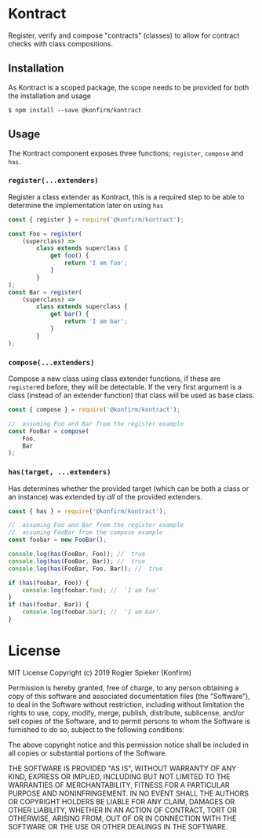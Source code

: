 # Kontract

Register, verify and compose "contracts" (classes) to allow for contract checks with class compositions.

## Installation

As Kontract is a scoped package, the scope needs to be provided for both the installation and usage

```
$ npm install --save @konfirm/kontract
```

## Usage

The Kontract component exposes three functions; `register`, `compose` and `has`.

### `register(...extenders)`

Register a class extender as Kontract, this is a required step to be able to determine the implementation later on using `has`

```js
const { register } = require('@konfirm/kontract');

const Foo = register(
	(superclass) =>
		class extends superclass {
			get foo() {
				return 'I am foo';
			}
		}
);
const Bar = register(
	(superclass) =>
		class extends superclass {
			get bar() {
				return 'I am bar';
			}
		}
);
```

### `compose(...extenders)`

Compose a new class using class extender functions, if these are `register`ed before, they will be detectable. If the very first argument is a class (instead of an extender function) that class will be used as base class.

```js
const { compose } = require('@konfirm/kontract');

//  assuming Foo and Bar from the register example
const FooBar = compose(
	Foo,
	Bar
);
```

### `has(target, ...extenders)`

Has determines whether the provided target (which can be both a class or an instance) was extended by _all_ of the provided extenders.

```js
const { has } = require('@konfirm/kontract');

//  assuming Foo and Bar from the register example
//  assuming FooBar from the compose example
const foobar = new FooBar();

console.log(has(FooBar, Foo)); //  true
console.log(has(FooBar, Bar)); //  true
console.log(has(FooBar, Foo, Bar)); //  true

if (has(foobar, Foo)) {
	console.log(foobar.foo); //  'I am foo'
}
if (has(foobar, Bar)) {
	console.log(foobar.bar); //  'I am bar'
}
```

# License

MIT License Copyright (c) 2019 Rogier Spieker (Konfirm)

Permission is hereby granted, free of charge, to any person obtaining a copy of this software and associated documentation files (the "Software"), to deal in the Software without restriction, including without limitation the rights to use, copy, modify, merge, publish, distribute, sublicense, and/or sell copies of the Software, and to permit persons to whom the Software is furnished to do so, subject to the following conditions:

The above copyright notice and this permission notice shall be included in all copies or substantial portions of the Software.

THE SOFTWARE IS PROVIDED "AS IS", WITHOUT WARRANTY OF ANY KIND, EXPRESS OR IMPLIED, INCLUDING BUT NOT LIMITED TO THE WARRANTIES OF MERCHANTABILITY, FITNESS FOR A PARTICULAR PURPOSE AND NONINFRINGEMENT. IN NO EVENT SHALL THE AUTHORS OR COPYRIGHT HOLDERS BE LIABLE FOR ANY CLAIM, DAMAGES OR OTHER LIABILITY, WHETHER IN AN ACTION OF CONTRACT, TORT OR OTHERWISE, ARISING FROM, OUT OF OR IN CONNECTION WITH THE SOFTWARE OR THE USE OR OTHER DEALINGS IN THE SOFTWARE.
